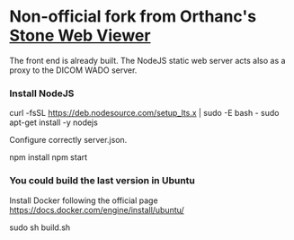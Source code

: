 # Non-official fork from Orthanc's [Stone Web Viewer](https://www.orthanc-server.com/static.php?page=stone-web-viewer)

The front end is already built. The NodeJS static web server acts also as a proxy to the DICOM WADO server.

### Install NodeJS
curl -fsSL https://deb.nodesource.com/setup_lts.x | sudo -E bash -
sudo apt-get install -y nodejs

Configure correctly server.json.

npm install
npm start

### You could build the last version in Ubuntu

Install Docker following the official page https://docs.docker.com/engine/install/ubuntu/

sudo sh build.sh
